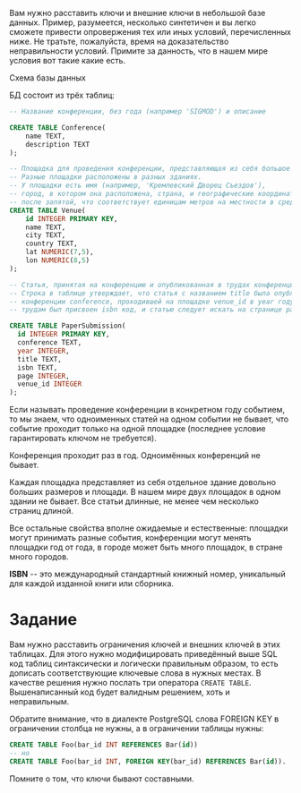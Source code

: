 Вам нужно расставить ключи и внешние ключи в небольшой базе данных. Пример, разумеется, несколько синтетичен и вы легко сможете привести опровержения тех или иных условий, перечисленных  ниже. Не тратьте, пожалуйста, время на доказательство неправильности условий. Примите за данность, что в нашем мире условия вот  такие какие есть.

Схема базы данных

БД состоит из трёх таблиц:

```sql
-- Название конференции, без года (например 'SIGMOD') и описание

CREATE TABLE Conference(
    name TEXT,
    description TEXT
);

-- Площадка для проведения конференции, представляющая из себя большое здание. 
-- Разные площадки расположены в разных зданиях.
-- У площадки есть имя (например, 'Кремлевский Дворец Съездов'),
-- город, в котором она расположена, страна, и географические координаты с точностью до 5 знаков 
-- после запятой, что соответствует единицам метров на местности в средних широтах
CREATE TABLE Venue(
    id INTEGER PRIMARY KEY,
    name TEXT,
    city TEXT,
    country TEXT,
    lat NUMERIC(7,5),
    lon NUMERIC(8,5)
);

-- Статья, принятая на конференцию и опубликованная в трудах конференции
-- Строка в таблице утверждает, что статья с названием title была опубликована в трудах 
-- конференции conference, проходившей на площадке venue_id в year году, 
-- трудам был присвоен isbn код, и статью следует искать на странице page

CREATE TABLE PaperSubmission(
  id INTEGER PRIMARY KEY,
  conference TEXT,
  year INTEGER,
  title TEXT,
  isbn TEXT,
  page INTEGER,
  venue_id INTEGER
);
```

Если называть проведение конференции в конкретном году событием, то мы знаем, что одноименных статей на одном событии не бывает, что событие проходит только на одной площадке (последнее условие гарантировать ключом не требуется).

Конференция проходит раз в год. Одноимённых конференций не бывает.

Каждая площадка представляет из себя отдельное здание довольно больших размеров и площади. В нашем мире двух площадок в одном здании не бывает. Все статьи длинные, не менее чем несколько страниц длиной.

Все остальные свойства вполне ожидаемые и естественные:
площадки могут принимать разные события, конференции могут менять площадки год от года, в городе может быть много площадок, в стране много городов.

**ISBN** -- это международный стандартный книжный номер, уникальный для каждой изданной книги или сборника.

# Задание

Вам нужно расставить ограничения ключей и внешних ключей в этих таблицах. Для этого нужно модифицировать приведённый выше SQL код таблиц синтаксически и логически правильным образом, то есть дописать соответствующие ключевые слова в нужных местах. В качестве решения нужно послать три оператора `CREATE TABLE`. Вышенаписанный код будет валидным решением, хоть и неправильным.

Обратите внимание, что в диалекте PostgreSQL слова FOREIGN KEY в ограничении столбца не нужны, а в ограничении таблицы нужны: 

```sql
CREATE TABLE Foo(bar_id INT REFERENCES Bar(id))
-- но 
CREATE TABLE Foo(bar_id INT, FOREIGN KEY(bar_id) REFERENCES Bar(id)).
```

Помните о том, что ключи бывают составными.
